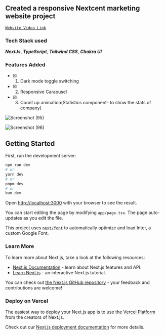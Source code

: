 ## Created a responsive Nextcent marketing website project

[`Website Video Link`](https://drive.google.com/file/d/1NOZ5Z8YnuoWj6gbc2qfzYL-qPkudj-kz/view)

### Tech Stack used
***NextJs***, ***TypeScript***, ***Tailwind CSS***, ***Chakra UI***

### Features Added
- [x] 1. Dark mode toggle switching 
- [x] 2. Responsive Caraousel
- [x] 3. Count up animation(Statistics component- to show the stats of company)

![Screenshot (95)](https://github.com/jaya6400/nexcent-marketing-nextjs-app/assets/66017717/6c1be5e5-a9ee-44f1-acdb-ec0f629051a6)

![Screenshot (96)](https://github.com/jaya6400/nexcent-marketing-nextjs-app/assets/66017717/63e44d1e-af6e-4082-b093-7e31e9f8976e)

## Getting Started

First, run the development server:

```bash
npm run dev
# or
yarn dev
# or
pnpm dev
# or
bun dev
```

Open [http://localhost:3000](http://localhost:3000) with your browser to see the result.

You can start editing the page by modifying `app/page.tsx`. The page auto-updates as you edit the file.

This project uses [`next/font`](https://nextjs.org/docs/basic-features/font-optimization) to automatically optimize and load Inter, a custom Google Font.

### Learn More

To learn more about Next.js, take a look at the following resources:

- [Next.js Documentation](https://nextjs.org/docs) - learn about Next.js features and API.
- [Learn Next.js](https://nextjs.org/learn) - an interactive Next.js tutorial.

You can check out [the Next.js GitHub repository](https://github.com/vercel/next.js/) - your feedback and contributions are welcome!

### Deploy on Vercel

The easiest way to deploy your Next.js app is to use the [Vercel Platform](https://vercel.com/new?utm_medium=default-template&filter=next.js&utm_source=create-next-app&utm_campaign=create-next-app-readme) from the creators of Next.js.

Check out our [Next.js deployment documentation](https://nextjs.org/docs/deployment) for more details.

